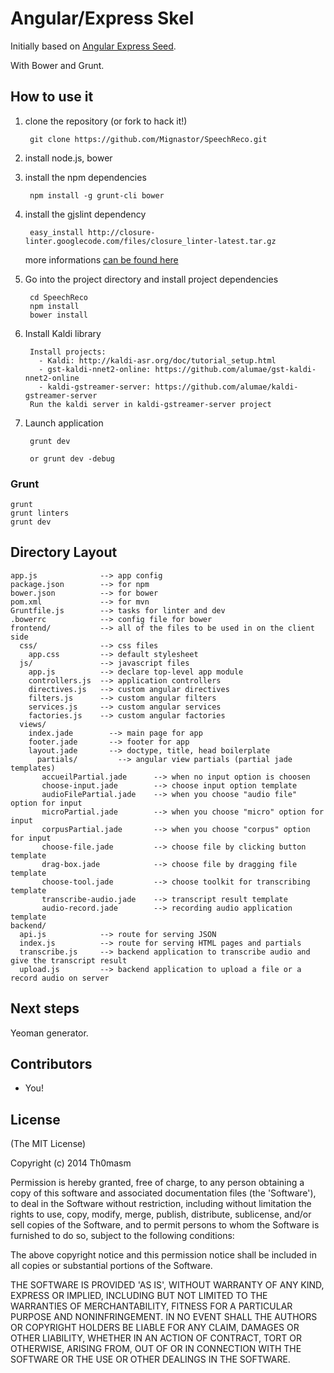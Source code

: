 # Angular/Express Skel

Initially based on [Angular Express Seed](https://github.com/btford/angular-express-seed).

With Bower and Grunt.

## How to use it

1. clone the repository (or fork to hack it!)

        git clone https://github.com/Mignastor/SpeechReco.git

2. install node.js, bower

3. install the npm dependencies

        npm install -g grunt-cli bower

4. install the gjslint dependency

        easy_install http://closure-linter.googlecode.com/files/closure_linter-latest.tar.gz

    more informations [can be found here](https://developers.google.com/closure/utilities/docs/linter_howto)

5. Go into the project directory and install project dependencies

        cd SpeechReco
        npm install
        bower install

6. Install Kaldi library

        Install projects:
          - Kaldi: http://kaldi-asr.org/doc/tutorial_setup.html
          - gst-kaldi-nnet2-online: https://github.com/alumae/gst-kaldi-nnet2-online
          - kaldi-gstreamer-server: https://github.com/alumae/kaldi-gstreamer-server
        Run the kaldi server in kaldi-gstreamer-server project

7. Launch application

        grunt dev

        or grunt dev -debug 

### Grunt

    grunt
    grunt linters
    grunt dev

## Directory Layout
    
    app.js              --> app config
    package.json        --> for npm
    bower.json          --> for bower
    pom.xml             --> for mvn
    Gruntfile.js        --> tasks for linter and dev
    .bowerrc            --> config file for bower
    frontend/           --> all of the files to be used in on the client side
      css/              --> css files
        app.css         --> default stylesheet
      js/               --> javascript files
        app.js          --> declare top-level app module
        controllers.js  --> application controllers
        directives.js   --> custom angular directives
        filters.js      --> custom angular filters
        services.js     --> custom angular services
        factories.js    --> custom angular factories
      views/
        index.jade        --> main page for app
        footer.jade       --> footer for app
        layout.jade       --> doctype, title, head boilerplate
          partials/         --> angular view partials (partial jade templates)
           accueilPartial.jade      --> when no input option is choosen
           choose-input.jade        --> choose input option template
           audioFilePartial.jade    --> when you choose "audio file" option for input
           microPartial.jade        --> when you choose "micro" option for input
           corpusPartial.jade       --> when you choose "corpus" option for input
           choose-file.jade         --> choose file by clicking button template
           drag-box.jade            --> choose file by dragging file template          
           choose-tool.jade         --> choose toolkit for transcribing template
           transcribe-audio.jade    --> transcript result template
           audio-record.jade        --> recording audio application template
    backend/
      api.js            --> route for serving JSON
      index.js          --> route for serving HTML pages and partials
      transcribe.js     --> backend application to transcribe audio and give the transcript result
      upload.js         --> backend application to upload a file or a record audio on server
      
## Next steps 

Yeoman generator.

## Contributors

- You!

## License

(The MIT License)

Copyright (c) 2014 Th0masm

Permission is hereby granted, free of charge, to any person obtaining a copy of this software and associated documentation files (the 'Software'), to deal in the Software without restriction, including without limitation the rights to use, copy, modify, merge, publish, distribute, sublicense, and/or sell copies of the Software, and to permit persons to whom the Software is furnished to do so, subject to the following conditions:

The above copyright notice and this permission notice shall be included in all copies or substantial portions of the Software.

THE SOFTWARE IS PROVIDED 'AS IS', WITHOUT WARRANTY OF ANY KIND, EXPRESS OR IMPLIED, INCLUDING BUT NOT LIMITED TO THE WARRANTIES OF MERCHANTABILITY, FITNESS FOR A PARTICULAR PURPOSE AND NONINFRINGEMENT. IN NO EVENT SHALL THE AUTHORS OR COPYRIGHT HOLDERS BE LIABLE FOR ANY CLAIM, DAMAGES OR OTHER LIABILITY, WHETHER IN AN ACTION OF CONTRACT, TORT OR OTHERWISE, ARISING FROM, OUT OF OR IN CONNECTION WITH THE SOFTWARE OR THE USE OR OTHER DEALINGS IN THE SOFTWARE.
